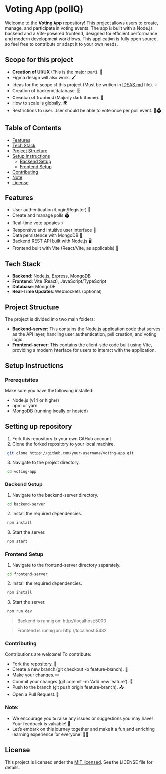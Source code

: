 # Voting App (pollQ)

Welcome to the **Voting App** repository! This project allows users to create, manage, and participate in voting events. The app is built with a Node.js backend and a Vite-powered frontend, designed for efficient performance and modern development workflows. This application is fully open source, so feel free to contribute or adapt it to your own needs.

## Scope for this project

- **Creation of UI/UX** (This is the major part). 🎨  
- Figma design will also work. 🖌️  
- Ideas for the scope of this project (Must be written in [IDEAS.md](./IDEAS.md) file). 💡  
- Creation of backend/database. 🗄️  
- Creation of frontend (Majorly dark theme). 🌙  
- How to scale is globally. 🌍  
- Restrictions to user. User should be able to vote once per poll event. 🚫🗳️

## Table of Contents

- [Features](#features)
- [Tech Stack](#tech-stack)
- [Project Structure](#project-structure)
- [Setup Instructions](#setup-instructions)
  - [Backend Setup](#backend-setup)
  - [Frontend Setup](#frontend-setup)
- [Contributing](#contributing)
- [Note](#note)
- [License](#license)

## Features

- User authentication (Login/Register) 🔑
- Create and manage polls 🗳️
- Real-time vote updates ⚡
- Responsive and intuitive user interface 📱
- Data persistence with MongoDB 💾
- Backend REST API built with Node.js 🖥️
- Frontend built with Vite (React/Vite, as applicable) 🚀

## Tech Stack

- **Backend**: Node.js, Express, MongoDB
- **Frontend**: Vite (React), JavaScript/TypeScript
- **Database**: MongoDB
- **Real-Time Updates**: WebSockets (optional)

## Project Structure

The project is divided into two main folders:

- **Backend-server**: This contains the Node.js application code that serves as the API layer, handling user authentication, poll creation, and voting logic.
- **Frontend-server**: This contains the client-side code built using Vite, providing a modern interface for users to interact with the application.

## Setup Instructions

### Prerequisites

Make sure you have the following installed:

- Node.js (v14 or higher)
- npm or yarn
- MongoDB (running locally or hosted)

## Setting up repository

1. Fork this repository to your own GitHub account.
2. Clone the forked repository to your local machine.

```bash
 git clone https://github.com/your-username/voting-app.git
```

3. Navigate to the project directory.

```bash
 cd voting-app
```
### Backend Setup
1. Navigate to the backend-server directory.

```bash
 cd backend-server
```

2. Install the required dependencies.

```bash
 npm install
```

3. Start the server.

```bash
 npm start
```
### Frontend Setup

1. Navigate to the frontend-server directory separately.

```bash
 cd frontend-server
```

2. Install the required dependencies.

```bash
 npm install
```

3. Start the server.

```bash
 npm run dev
```

> Backend is runnig on: http://localhost:5000

> Frontend is runnig on: http://localhost:5432

### Contributing
Contributions are welcome! To contribute:

- Fork the repository. 🍴
- Create a new branch (git checkout -b feature-branch). 🌳
- Make your changes. ✏️
- Commit your changes (git commit -m 'Add new feature'). 💾
- Push to the branch (git push origin feature-branch). 📤
- Open a Pull Request. 🔄

### Note:
- We encourage you to raise any issues or suggestions you may have! Your feedback is valuable! 🙌
- Let’s embark on this journey together and make it a fun and enriching learning experience for everyone! 🚀✨



## License
This project is licensed under the [MIT licensed](./LICENSE). See the LICENSE file for details.